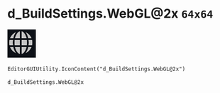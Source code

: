 # d_BuildSettings.WebGL@2x `64x64`
<img src="/img/d_BuildSettings.WebGL@2x.png" width=64 height=64>

``` CSharp
EditorGUIUtility.IconContent("d_BuildSettings.WebGL@2x")
```
```
d_BuildSettings.WebGL@2x
```
